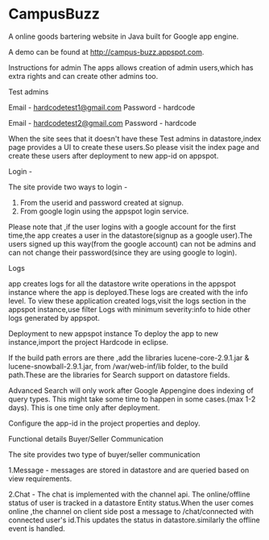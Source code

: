 CampusBuzz
==========

A online goods bartering website in Java built for Google app engine.

A demo can be found at http://campus-buzz.appspot.com.

Instructions for admin
The apps allows creation of admin users,which has extra rights and can create other admins too.

Test admins

Email - hardcodetest1@gmail.com
Password - hardcode

Email - hardcodetest2@gmail.com
Password - hardcode

When the site sees that it doesn't have these Test admins in datastore,index page provides a UI to create these users.So please visit the index page and create these users after deployment to new app-id on appspot.

Login -

The site provide two ways to login -

1. From the userid and password created at signup.
2. From google login using the appspot login service.

Please note that ,if the user logins with a google account for the first time,the app creates a user in the datastore(signup as a google user).The users signed up this way(from the google account) can not be admins and can not change their password(since they are using google to login).

Logs

app creates logs for all the datastore write operations in the appspot instance where the app is deployed.These logs are created with the info level.
To view these application created logs,visit the logs section in the appspot instance,use filter Logs with minimum severity:info to hide other logs generated by appspot.

Deployment to new appspot instance
To deploy the app to new instance,import the project Hardcode in eclipse.

If the build path errors are there ,add the libraries lucene-core-2.9.1.jar & lucene-snowball-2.9.1.jar, from /war/web-inf/lib folder, to the build path.These are the libraries for Search support on datastore fields.

Advanced Search will only work after Google Appengine does indexing of query types. This might take some time to happen in some cases.(max 1-2 days). This is one time only after deployment.

Configure the app-id in the project properties and deploy.

Functional details
Buyer/Seller Communication

The site provides two type of buyer/seller communication

1.Message - messages are stored in datastore and are queried based on view requirements.

2.Chat - The chat is implemented with the channel api. The online/offline status of user is tracked in a datastore Entity status.When the user comes online ,the channel on client side post a message to /chat/connected with connected user's id.This updates the status in datastore.similarly the offline event is handled.
